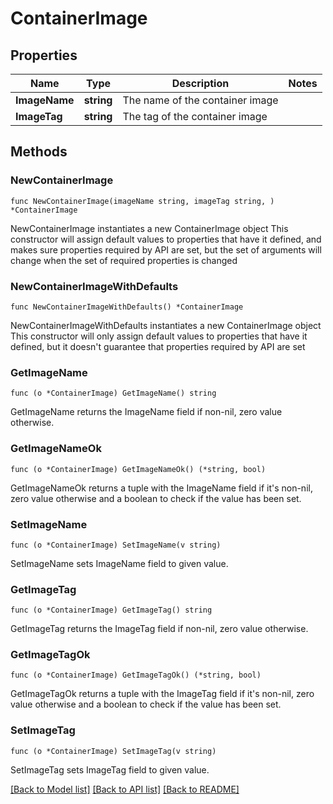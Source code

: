 # ContainerImage

## Properties

Name | Type | Description | Notes
------------ | ------------- | ------------- | -------------
**ImageName** | **string** | The name of the container image | 
**ImageTag** | **string** | The tag of the container image | 

## Methods

### NewContainerImage

`func NewContainerImage(imageName string, imageTag string, ) *ContainerImage`

NewContainerImage instantiates a new ContainerImage object
This constructor will assign default values to properties that have it defined,
and makes sure properties required by API are set, but the set of arguments
will change when the set of required properties is changed

### NewContainerImageWithDefaults

`func NewContainerImageWithDefaults() *ContainerImage`

NewContainerImageWithDefaults instantiates a new ContainerImage object
This constructor will only assign default values to properties that have it defined,
but it doesn't guarantee that properties required by API are set

### GetImageName

`func (o *ContainerImage) GetImageName() string`

GetImageName returns the ImageName field if non-nil, zero value otherwise.

### GetImageNameOk

`func (o *ContainerImage) GetImageNameOk() (*string, bool)`

GetImageNameOk returns a tuple with the ImageName field if it's non-nil, zero value otherwise
and a boolean to check if the value has been set.

### SetImageName

`func (o *ContainerImage) SetImageName(v string)`

SetImageName sets ImageName field to given value.


### GetImageTag

`func (o *ContainerImage) GetImageTag() string`

GetImageTag returns the ImageTag field if non-nil, zero value otherwise.

### GetImageTagOk

`func (o *ContainerImage) GetImageTagOk() (*string, bool)`

GetImageTagOk returns a tuple with the ImageTag field if it's non-nil, zero value otherwise
and a boolean to check if the value has been set.

### SetImageTag

`func (o *ContainerImage) SetImageTag(v string)`

SetImageTag sets ImageTag field to given value.



[[Back to Model list]](../README.md#documentation-for-models) [[Back to API list]](../README.md#documentation-for-api-endpoints) [[Back to README]](../README.md)


